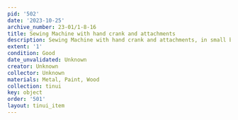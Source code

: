 ```yaml
---
pid: '502'
date: '2023-10-25'
archive_number: 23-01/1-8-16
title: Sewing Machine with hand crank and attachments
description: Sewing Machine with hand crank and attachments, in small box, with machine.
extent: '1'
condition: Good
date_unvalidated: Unknown
creator: Unknown
collector: Unknown
materials: Metal, Paint, Wood
collection: tinui
key: object
order: '501'
layout: tinui_item
---
```

